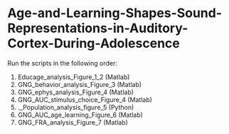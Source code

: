 # Age-and-Learning-Shapes-Sound-Representations-in-Auditory-Cortex-During-Adolescence
Run the scripts in the following order:
1) Educage_analysis_Figure_1_2 (Matlab)
2) GNG_behavior_analysis_Figure_3 (Matlab)
4) GNG_ephys_analysis_Figure_4 (Matlab)
5) GNG_AUC_stimulus_choice_Figure_4 (Matlab)
6) ._Population_analysis_figure_5 (Python)
7) GNG_AUC_age_learning_Figure_6 (Matlab)
8) GNG_FRA_analysis_Figure_7 (Matlab)
